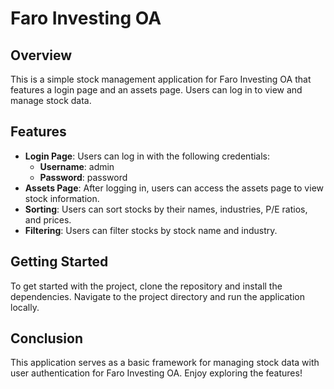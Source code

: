 # Faro Investing OA

## Overview
This is a simple stock management application for Faro Investing OA that features a login page and an assets page. Users can log in to view and manage stock data.

## Features
- **Login Page**: Users can log in with the following credentials:
  - **Username**: admin
  - **Password**: password
- **Assets Page**: After logging in, users can access the assets page to view stock information.
- **Sorting**: Users can sort stocks by their names, industries, P/E ratios, and prices.
- **Filtering**: Users can filter stocks by stock name and industry.

## Getting Started
To get started with the project, clone the repository and install the dependencies. Navigate to the project directory and run the application locally.

## Conclusion
This application serves as a basic framework for managing stock data with user authentication for Faro Investing OA. Enjoy exploring the features!